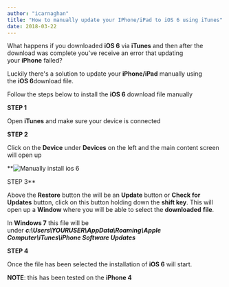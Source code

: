 ```yaml
---
author: "icarnaghan"
title: "How to manually update your IPhone/iPad to iOS 6 using iTunes"
date: 2018-03-22
---
```


What happens if you downloaded **iOS 6** via **iTunes** and then after the download was complete you've receive an error that updating your **iPhone** failed?

Luckily there's a solution to update your **iPhone/iPad** manually using the **iOS 6**download file.

Follow the steps below to install the **iOS 6** download file manually

**STEP 1**

Open **iTunes** and make sure your device is connected

**STEP 2**

Click on the **Device** under **Devices** on the left and the main content screen will open up

**![Manually install ios 6](images/ios6_installation.png "Manually install ios 6")

STEP 3**

Above the **Restore** button the will be an **Update** button or **Check for Updates** button, click on this button holding down the **shift key**. This will open up a **Window** where you will be able to select the **downloaded** **file**.

In **Windows 7** this file will be under _**c:\\Users\\YOURUSER\\AppData\\Roaming\\Apple Computer\\iTunes\\iPhone Software Updates**_

**STEP 4**

Once the file has been selected the installation of **iOS 6** will start.

**NOTE**: this has been tested on the **iPhone 4**
